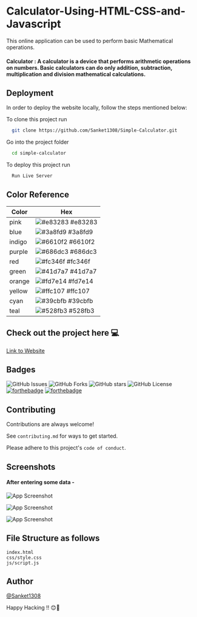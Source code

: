 # Calculator-Using-HTML-CSS-and-Javascript

This online application can be used to perform basic Mathematical operations.
#### Calculator : A calculator is a device that performs arithmetic operations on numbers. Basic calculators can do only addition, subtraction, multiplication and division mathematical calculations. 


## Deployment
In order to deploy the website locally, follow the steps mentioned below:

To clone this project run

```bash
  git clone https://github.com/Sanket1308/Simple-Calculator.git
```
Go into the project folder

```bash
  cd simple-calculator
```
To deploy this project run

```bash
  Run Live Server
``` 
 ## Color Reference

| Color             | Hex                                                                |
| ----------------- | ------------------------------------------------------------------ |
| pink | ![#e83283](https://via.placeholder.com/10/e83283?text=+) #e83283 |
| blue | ![#3a8fd9](https://via.placeholder.com/10/3a8fd9?text=+) #3a8fd9 |
| indigo | ![#6610f2](https://via.placeholder.com/10/6610f2?text=+) #6610f2 |
| purple | ![#686dc3](https://via.placeholder.com/10/686dc3?text=+) #686dc3|
| red | ![#fc346f](https://via.placeholder.com/10/fc346f?text=+) #fc346f |
| green | ![#41d7a7](https://via.placeholder.com/10/41d7a7?text=+) #41d7a7 |
| orange | ![#fd7e14](https://via.placeholder.com/10/fd7e14?text=+) #fd7e14 |
| yellow | ![#ffc107](https://via.placeholder.com/10/ffc107?text=+) #ffc107 |
| cyan | ![#39cbfb](https://via.placeholder.com/10/39cbfb?text=+) #39cbfb |
| teal | ![#528fb3](https://via.placeholder.com/10/528fb3?text=+) #528fb3 |


## Check out the project here 💻

[Link to Website](https://sanket1308.github.io/Simple-Calculator/)


## Badges


![GitHub Issues](https://img.shields.io/github/issues/Sanket1308/Simple-Calculator?style=for-the-badge)
![GitHub Forks](https://img.shields.io/github/forks/Sanket1308/Simple-Calculator?style=for-the-badge)
![GitHub stars](https://img.shields.io/github/stars/Sanket1308/Simple-Calculator?style=for-the-badge)
![GitHub License](https://img.shields.io/github/license/Sanket1308/Simple-Calculator?style=for-the-badge)
[![forthebadge](https://forthebadge.com/images/badges/made-with-javascript.svg)](https://forthebadge.com)
[![forthebadge](http://forthebadge.com/images/badges/built-with-love.svg)](http://forthebadge.com)


## Contributing

Contributions are always welcome!

See `contributing.md` for ways to get started.

Please adhere to this project's `code of conduct`.


## Screenshots

#### After entering some data -
![App Screenshot](https://user-images.githubusercontent.com/86493014/193455722-9f867342-a759-49da-a47f-fd1d1f1528a7.png)

![App Screenshot](https://user-images.githubusercontent.com/86493014/193455727-52f49118-b6ad-4667-ab37-069802d9180e.png)

![App Screenshot](https://user-images.githubusercontent.com/86493014/193455733-bcb72c4e-11f1-444e-826d-d28b8fa5164d.png)

## File Structure as follows
```
index.html
css/style.css
js/script.js
```


## Author

 [@Sanket1308](https://www.github.com/Sanket1308)

Happy Hacking !! 😊🙌

